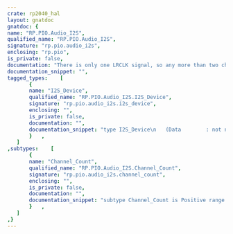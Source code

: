 ```yaml
---
crate: rp2040_hal
layout: gnatdoc
gnatdoc: {
name: "RP.PIO.Audio_I2S",
qualified_name: "RP.PIO.Audio_I2S",
signature: "rp.pio.audio_i2s",
enclosing: "rp.pio",
is_private: false,
documentation: "There is only one LRCLK signal, so any more than two channels will need\nsome external multiplexing logic.",
documentation_snippet: "",
tagged_types:    [
       {
       name: "I2S_Device",
       qualified_name: "RP.PIO.Audio_I2S.I2S_Device",
       signature: "rp.pio.audio_i2s.i2s_device",
       enclosing: "",
       is_private: false,
       documentation: "",
       documentation_snippet: "type I2S_Device\n   (Data        : not null access RP.GPIO.GPIO_Point;\n    BCLK        : not null access RP.GPIO.GPIO_Point;\n    LRCLK       : not null access RP.GPIO.GPIO_Point;\n    PIO         : not null access RP.PIO.PIO_Device'Class;\n    SM          : RP.PIO.PIO_SM;\n    Channels    : Channel_Count;\n    DMA_Channel : RP.DMA.DMA_Channel_Id;\n    Buffer_Size : Positive)\nis limited new HAL.Audio.Audio_Stream with private;",
       }   ,
   ]
,subtypes:    [
       {
       name: "Channel_Count",
       qualified_name: "RP.PIO.Audio_I2S.Channel_Count",
       signature: "rp.pio.audio_i2s.channel_count",
       enclosing: "",
       is_private: false,
       documentation: "",
       documentation_snippet: "subtype Channel_Count is Positive range 1 .. 2;",
       }   ,
   ]
,}
---
```

